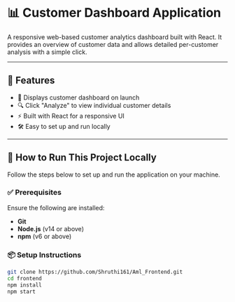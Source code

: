 # 📊 Customer Dashboard Application

A responsive web-based customer analytics dashboard built with React. It provides an overview of customer data and allows detailed per-customer analysis with a simple click.

---

## 🌟 Features

- 🧭 Displays customer dashboard on launch
- 🔍 Click "Analyze" to view individual customer details
- ⚡ Built with React for a responsive UI
- 🛠️ Easy to set up and run locally

---

## 🚀 How to Run This Project Locally

Follow the steps below to set up and run the application on your machine.

### ✅ Prerequisites

Ensure the following are installed:

- **Git**
- **Node.js** (v14 or above)
- **npm** (v6 or above)

### 📦 Setup Instructions

```bash
git clone https://github.com/Shruthi161/Aml_Frontend.git
cd frontend
npm install
npm start
```
